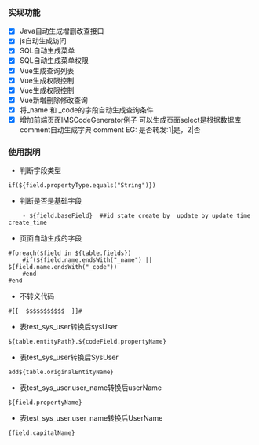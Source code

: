 ### 实现功能
-[x] Java自动生成增删改查接口
-[x] js自动生成访问
-[x] SQL自动生成菜单
-[x] SQL自动生成菜单权限
-[x] Vue生成查询列表
-[x] Vue生成权限控制
-[x] Vue生成权限控制
-[x] Vue新增删除修改查询
-[x] 将_name 和 _code的字段自动生成查询条件
-[x] 增加前端页面IMSCodeGenerator例子  可以生成页面select是根据数据库comment自动生成字典
        comment EG:  是否转发:1|是，2|否       

### 使用説明
- 判断字段类型
```
if(${field.propertyType.equals("String")})
```
- 判断是否是基础字段   
```
    - ${field.baseField}  ##id state create_by  update_by update_time create_time
```
- 页面自动生成的字段
```$xslt
#foreach($field in ${table.fields})
    #if(${field.name.endsWith("_name") || ${field.name.endsWith("_code"))
    #end
#end
```
- 不转义代码
```$xslt
#[[  $$$$$$$$$$$  ]]#
```
- 表test_sys_user转换后sysUser
```$xslt
${table.entityPath}.${codeField.propertyName}
```
- 表test_sys_user转换后SysUser
```$xslt
add${table.originalEntityName}
```
- 表test_sys_user.user_name转换后userName
```$xslt
${field.propertyName}
```
- 表test_sys_user.user_name转换后UserName
```$xslt
{field.capitalName}
```


